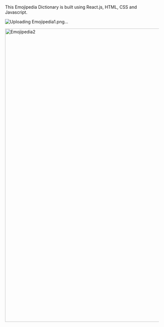 This Emojipedia Dictionary is built using React.js, HTML, CSS and Javascript.

![Uploading Emojipedia1.png…]()

<img width="960" alt="Emojipedia2" src="https://github.com/Vaishalinaruka/EmojipediaReact/assets/102962579/3ee647e7-3a97-4409-9b71-6b3fb7f205ca">

